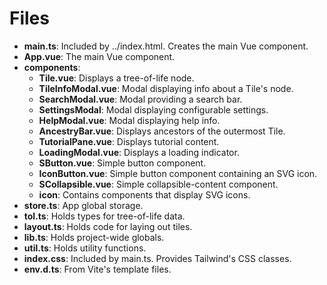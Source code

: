 # Files
-   **main.ts**: Included by ../index.html. Creates the main Vue component.
-   **App.vue**: The main Vue component.
-   **components**:
    -   **Tile.vue**:          Displays a tree-of-life node.
    -   **TileInfoModal.vue**: Modal displaying info about a Tile's node.
    -   **SearchModal.vue**:   Modal providing a search bar.
    -   **SettingsModal**:     Modal displaying configurable settings.
    -   **HelpModal.vue**:     Modal displaying help info.
    -   **AncestryBar.vue**:   Displays ancestors of the outermost Tile.
    -   **TutorialPane.vue**:  Displays tutorial content.
    -   **LoadingModal.vue**:  Displays a loading indicator.
    -   **SButton.vue**:       Simple button component.
    -   **IconButton.vue**:    Simple button component containing an SVG icon.
    -   **SCollapsible.vue**:  Simple collapsible-content component.
    -   **icon**:              Contains components that display SVG icons.
-   **store.ts**:       App global storage.
-   **tol.ts**:    Holds types for tree-of-life data.
-   **layout.ts**: Holds code for laying out tiles.
-   **lib.ts**:    Holds project-wide globals.
-   **util.ts**:   Holds utility functions.
-   **index.css**: Included by main.ts. Provides Tailwind's CSS classes.
-   **env.d.ts**:  From Vite's template files.
